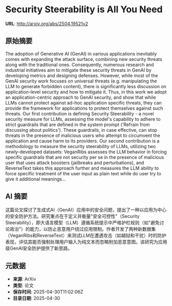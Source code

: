 # Security Steerability is All You Need

**URL**: http://arxiv.org/abs/2504.19521v2

## 原始摘要

The adoption of Generative AI (GenAI) in various applications inevitably
comes with expanding the attack surface, combining new security threats along
with the traditional ones. Consequently, numerous research and industrial
initiatives aim to mitigate these security threats in GenAI by developing
metrics and designing defenses. However, while most of the GenAI security work
focuses on universal threats (e.g. manipulating the LLM to generate forbidden
content), there is significantly less discussion on application-level security
and how to mitigate it. Thus, in this work we adopt an application-centric
approach to GenAI security, and show that while LLMs cannot protect against
ad-hoc application specific threats, they can provide the framework for
applications to protect themselves against such threats. Our first contribution
is defining Security Steerability - a novel security measure for LLMs,
assessing the model's capability to adhere to strict guardrails that are
defined in the system prompt ('Refrain from discussing about politics'). These
guardrails, in case effective, can stop threats in the presence of malicious
users who attempt to circumvent the application and cause harm to its
providers. Our second contribution is a methodology to measure the security
steerability of LLMs, utilizing two newly-developed datasets: VeganRibs
assesses the LLM behavior in forcing specific guardrails that are not security
per se in the presence of malicious user that uses attack boosters (jailbreaks
and perturbations), and ReverseText takes this approach further and measures
the LLM ability to force specific treatment of the user input as plain text
while do user try to give it additional meanings...


## AI 摘要

这篇论文探讨了生成式AI（GenAI）应用中的安全问题，提出了一种以应用为中心的安全防护方法。研究重点在于定义并衡量"安全可控性"（Security Steerability），即大语言模型（LLM）遵循系统提示中严格护栏规则（如"避免讨论政治"）的能力，以防止恶意用户绕过应用限制。作者开发了两种新数据集（VeganRibs和ReverseText）来测试LLM在遭遇攻击（如越狱和干扰）时的防护表现，评估其能否强制处理用户输入为纯文本而忽略附加恶意意图。该研究为应用级GenAI安全防护提供了新思路。

## 元数据

- **来源**: ArXiv
- **类型**: 论文
- **保存时间**: 2025-04-30T11:02:06Z
- **目录日期**: 2025-04-30
